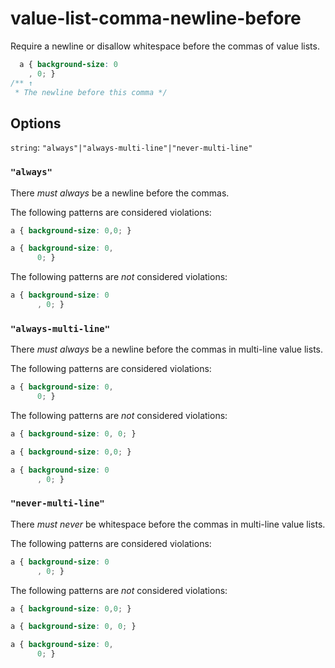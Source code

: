 # value-list-comma-newline-before

Require a newline or disallow whitespace before the commas of value lists.

```css
  a { background-size: 0
    , 0; }
/** ↑
 * The newline before this comma */
```

## Options

`string`: `"always"|"always-multi-line"|"never-multi-line"`

### `"always"`

There *must always* be a newline before the commas.

The following patterns are considered violations:

```css
a { background-size: 0,0; }
```

```css
a { background-size: 0,
      0; }
```

The following patterns are *not* considered violations:

```css
a { background-size: 0
      , 0; }
```

### `"always-multi-line"`

There *must always* be a newline before the commas in multi-line value lists.

The following patterns are considered violations:

```css
a { background-size: 0,
      0; }
```

The following patterns are *not* considered violations:

```css
a { background-size: 0, 0; }
```

```css
a { background-size: 0,0; }
```

```css
a { background-size: 0
      , 0; }
```

### `"never-multi-line"`

There *must never* be whitespace before the commas in multi-line value lists.

The following patterns are considered violations:

```css
a { background-size: 0
      , 0; }
```

The following patterns are *not* considered violations:

```css
a { background-size: 0,0; }
```

```css
a { background-size: 0, 0; }
```

```css
a { background-size: 0,
      0; }
```
